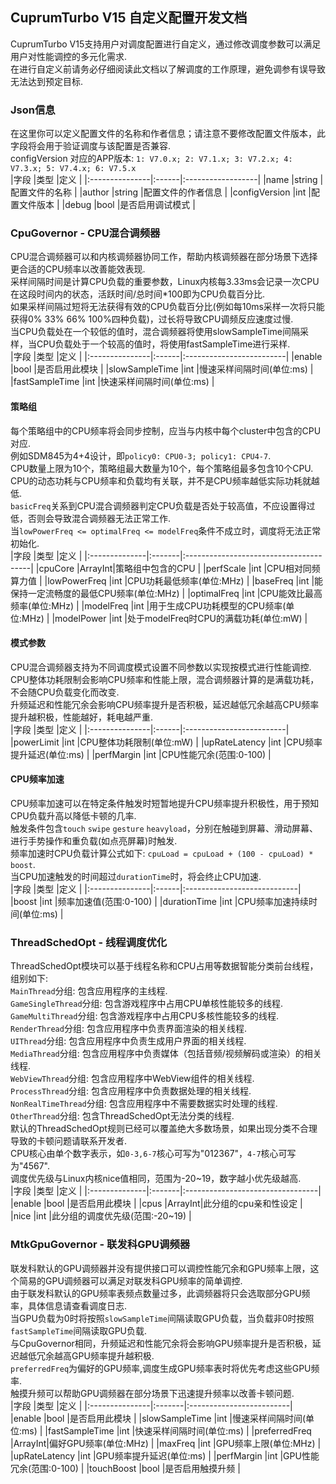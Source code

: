 ## CuprumTurbo V15 自定义配置开发文档  
CuprumTurbo V15支持用户对调度配置进行自定义，通过修改调度参数可以满足用户对性能调控的多元化需求.  
在进行自定义前请务必仔细阅读此文档以了解调度的工作原理，避免调参有误导致无法达到预定目标.  
### Json信息  
在这里你可以定义配置文件的名称和作者信息；请注意不要修改配置文件版本，此字段将会用于验证调度与该配置是否兼容.  
configVersion 对应的APP版本: `1: V7.0.x; 2: V7.1.x; 3: V7.2.x; 4: V7.3.x; 5: V7.4.x; 6: V7.5.x`  
|字段            |类型   |定义               |
|:---------------|:------|:------------------|
|name            |string |配置文件的名称     |
|author          |string |配置文件的作者信息 |
|configVersion   |int    |配置文件版本       |
|debug           |bool   |是否启用调试模式   |
### CpuGovernor - CPU混合调频器  
CPU混合调频器可以和内核调频器协同工作，帮助内核调频器在部分场景下选择更合适的CPU频率以改善能效表现.  
采样间隔时间是计算CPU负载的重要参数，Linux内核每3.33ms会记录一次CPU在这段时间内的状态，活跃时间/总时间*100即为CPU负载百分比.  
如果采样间隔过短将无法获得有效的CPU负载百分比(例如每10ms采样一次将只能获得0% 33% 66% 100%四种负载)，过长将导致CPU调频反应速度过慢.  
当CPU负载处在一个较低的值时，混合调频器将使用slowSampleTime间隔采样，当CPU负载处于一个较高的值时，将使用fastSampleTime进行采样.  
|字段            |类型   |定义                      |
|:---------------|:------|:-------------------------|
|enable          |bool   |是否启用此模块            |
|slowSampleTime  |int    |慢速采样间隔时间(单位:ms) |
|fastSampleTime  |int    |快速采样间隔时间(单位:ms) |
#### 策略组  
每个策略组中的CPU频率将会同步控制，应当与内核中每个cluster中包含的CPU对应.  
例如SDM845为4+4设计，即`policy0: CPU0-3; policy1: CPU4-7`.  
CPU数量上限为10个，策略组最大数量为10个，每个策略组最多包含10个CPU.   
CPU的动态功耗与CPU频率和负载均有关联，并不是CPU频率越低实际功耗就越低.  
`basicFreq`关系到CPU混合调频器判定CPU负载是否处于较高值，不应设置得过低，否则会导致混合调频器无法正常工作.  
当`lowPowerFreq <= optimalFreq <= modelFreq`条件不成立时，调度将无法正常初始化.  
|字段            |类型    |定义                                    |
|:--------------|:-------|:---------------------------------------|
|cpuCore        |ArrayInt|策略组中包含的CPU                        |
|perfScale      |int     |CPU相对同频算力值                        |
|lowPowerFreq   |int     |CPU功耗最低频率(单位:MHz)                |
|baseFreq       |int     |能保持一定流畅度的最低CPU频率(单位:MHz)     |
|optimalFreq    |int     |CPU能效比最高频率(单位:MHz)               |
|modelFreq      |int     |用于生成CPU功耗模型的CPU频率(单位:MHz)     |
|modelPower     |int     |处于modelFreq时CPU的满载功耗(单位:mW)     |
#### 模式参数  
CPU混合调频器支持为不同调度模式设置不同参数以实现按模式进行性能调控.  
CPU整体功耗限制会影响CPU频率和性能上限，混合调频器计算的是满载功耗，不会随CPU负载变化而改变.  
升频延迟和性能冗余会影响CPU频率提升是否积极，延迟越低冗余越高CPU频率提升越积极，性能越好，耗电越严重.  
|字段            |类型   |定义                      |
|:---------------|:------|:-------------------------|
|powerLimit      |int    |CPU整体功耗限制(单位:mW)  |
|upRateLatency   |int    |CPU频率提升延迟(单位:ms)  |
|perfMargin      |int    |CPU性能冗余(范围:0-100)   |
#### CPU频率加速  
CPU频率加速可以在特定条件触发时短暂地提升CPU频率提升积极性，用于预知CPU负载升高以降低卡顿的几率.  
触发条件包含`touch` `swipe` `gesture` `heavyload`，分别在触碰到屏幕、滑动屏幕、进行手势操作和重负载(如点亮屏幕)时触发.  
频率加速时CPU负载计算公式如下: `cpuLoad = cpuLoad + (100 - cpuLoad) * boost`.  
当CPU加速触发的时间超过`durationTime`时，将会终止CPU加速.  
|字段            |类型   |定义                         |
|:---------------|:------|:----------------------------|
|boost           |int    |频率加速值(范围:0-100)       |
|durationTime    |int    |CPU频率加速持续时间(单位:ms) |
### ThreadSchedOpt - 线程调度优化  
ThreadSchedOpt模块可以基于线程名称和CPU占用等数据智能分类前台线程，组别如下:  
`MainThread`分组: 包含应用程序的主线程.   
`GameSingleThread`分组: 包含游戏程序中占用CPU单核性能较多的线程.  
`GameMultiThread`分组: 包含游戏程序中占用CPU多核性能较多的线程.  
`RenderThread`分组: 包含应用程序中负责界面渲染的相关线程.  
`UIThread`分组: 包含应用程序中负责生成用户界面的相关线程.  
`MediaThread`分组: 包含应用程序中负责媒体（包括音频/视频解码或渲染）的相关线程.  
`WebViewThread`分组: 包含应用程序中WebView组件的相关线程.  
`ProcessThread`分组: 包含应用程序中负责数据处理的相关线程.  
`NonRealTimeThread`分组: 包含应用程序中不需要数据实时处理的线程.  
`OtherThread`分组: 包含ThreadSchedOpt无法分类的线程.  
默认的ThreadSchedOpt规则已经可以覆盖绝大多数场景，如果出现分类不合理导致的卡顿问题请联系开发者.  
CPU核心由单个数字表示，如`0-3,6-7`核心可写为"012367"，`4-7`核心可写为"4567".  
调度优先级与Linux内核nice值相同，范围为-20~19，数字越小优先级越高.  
|字段           |类型    |定义                              |
|:--------------|:-------|:---------------------------------|
|enable         |bool    |是否启用此模块                    |
|cpus           |ArrayInt|此分组的cpu亲和性设定             |
|nice           |int     |此分组的调度优先级(范围:-20~19)   |
### MtkGpuGovernor - 联发科GPU调频器  
联发科默认的GPU调频器并没有提供接口可以调控性能冗余和GPU频率上限，这个简易的GPU调频器可以满足对联发科GPU频率的简单调控.  
由于联发科默认的GPU频率表频点数量过多，此调频器将只会选取部分GPU频率，具体信息请查看调度日志.  
当GPU负载为0时将按照`slowSampleTime`间隔读取GPU负载，当负载非0时按照`fastSampleTime`间隔读取GPU负载.  
与CpuGovernor相同，升频延迟和性能冗余将会影响GPU频率提升是否积极，延迟越低冗余越高GPU频率提升越积极.  
`preferredFreq`为偏好的GPU频率,调度生成GPU频率表时将优先考虑这些GPU频率.  
触摸升频可以帮助GPU调频器在部分场景下迅速提升频率以改善卡顿问题.  
|字段            |类型    |定义                      |
|:---------------|:-------|:-------------------------|
|enable          |bool    |是否启用此模块            |
|slowSampleTime  |int     |慢速采样间隔时间(单位:ms) |
|fastSampleTime  |int     |快速采样间隔时间(单位:ms) |
|preferredFreq   |ArrayInt|偏好GPU频率(单位:MHz)    |
|maxFreq         |int     |GPU频率上限(单位:MHz)     |
|upRateLatency   |int     |GPU频率提升延迟(单位:ms)  |
|perfMargin      |int     |GPU性能冗余(范围:0-100)   |
|touchBoost      |bool    |是否启用触摸升频          |
